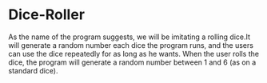 # Dice-Roller

As the name of the program suggests, we will be imitating a rolling dice.It will generate a random number each dice the program runs, and the users can use the dice repeatedly for as long as he wants. When the user rolls the dice, the program will generate a random number between 1 and 6 (as on a standard dice).

